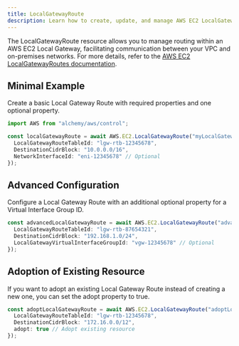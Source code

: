 ```yaml
---
title: LocalGatewayRoute
description: Learn how to create, update, and manage AWS EC2 LocalGatewayRoutes using Alchemy Cloud Control.
---
```


The LocalGatewayRoute resource allows you to manage routing within an AWS EC2 Local Gateway, facilitating communication between your VPC and on-premises networks. For more details, refer to the [AWS EC2 LocalGatewayRoutes documentation](https://docs.aws.amazon.com/ec2/latest/userguide/).

## Minimal Example

Create a basic Local Gateway Route with required properties and one optional property.

```ts
import AWS from "alchemy/aws/control";

const localGatewayRoute = await AWS.EC2.LocalGatewayRoute("myLocalGatewayRoute", {
  LocalGatewayRouteTableId: "lgw-rtb-12345678",
  DestinationCidrBlock: "10.0.0.0/16",
  NetworkInterfaceId: "eni-12345678" // Optional
});
```

## Advanced Configuration

Configure a Local Gateway Route with an additional optional property for a Virtual Interface Group ID.

```ts
const advancedLocalGatewayRoute = await AWS.EC2.LocalGatewayRoute("advancedLocalGatewayRoute", {
  LocalGatewayRouteTableId: "lgw-rtb-87654321",
  DestinationCidrBlock: "192.168.1.0/24",
  LocalGatewayVirtualInterfaceGroupId: "vgw-12345678" // Optional
});
```

## Adoption of Existing Resource

If you want to adopt an existing Local Gateway Route instead of creating a new one, you can set the adopt property to true.

```ts
const adoptLocalGatewayRoute = await AWS.EC2.LocalGatewayRoute("adoptLocalGatewayRoute", {
  LocalGatewayRouteTableId: "lgw-rtb-12345678",
  DestinationCidrBlock: "172.16.0.0/12",
  adopt: true // Adopt existing resource
});
```